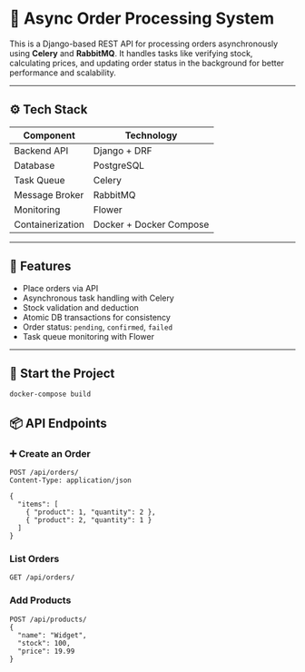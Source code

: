 # 🛒 Async Order Processing System

This is a Django-based REST API for processing orders asynchronously using **Celery** and **RabbitMQ**. It handles tasks like verifying stock, calculating prices, and updating order status in the background for better performance and scalability.

---

## ⚙️ Tech Stack

| Component        | Technology              |
|------------------|--------------------------|
| Backend API      | Django + DRF             |
| Database         | PostgreSQL               |
| Task Queue       | Celery                   |
| Message Broker   | RabbitMQ                 |
| Monitoring       | Flower                   |
| Containerization | Docker + Docker Compose  |

---

## 🚀 Features

- Place orders via API
- Asynchronous task handling with Celery
- Stock validation and deduction
- Atomic DB transactions for consistency
- Order status: `pending`, `confirmed`, `failed`
- Task queue monitoring with Flower

---
## 🚀 Start the Project
```
docker-compose build 
```
## 📦 API Endpoints

### ➕ Create an Order

```http
POST /api/orders/
Content-Type: application/json

{
  "items": [
    { "product": 1, "quantity": 2 },
    { "product": 2, "quantity": 1 }
  ]
}
```
### List Orders
```
GET /api/orders/
```
### Add Products
```
POST /api/products/
{
  "name": "Widget",
  "stock": 100,
  "price": 19.99
}
```

